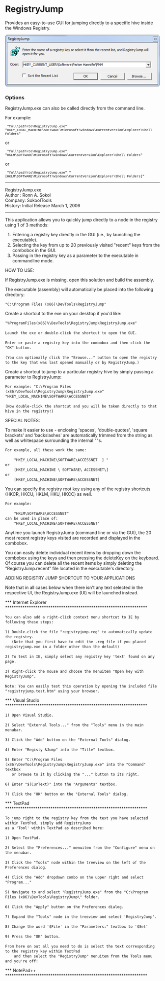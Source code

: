 # RegistryJump
Provides an easy-to-use GUI for jumping directly to a specific hive inside the Windows Registry.

![Main Window](images/image1.png?raw=true "This is the main window.")
### Options
RegistryJump.exe can also be called directly from the command line.

<p>For example:</p>
<p style="Font-family:courier; Font-size:.75em;">&nbsp;"full\path\to\RegistryJump.exe" "HKEY_LOCAL_MACHINE\SOFTWARE\Microsoft\Windows\CurrentVersion\Explorer\Shell Folders"</p>
<p>or</p>
<p style="Font-family:courier; Font-size:.75em;">&nbsp;"full\path\to\RegistryJump.exe" "HKLM\SOFTWARE\Microsoft\Windows\CurrentVersion\Explorer\Shell Folders"</p>
<p>or</p>
<p style="Font-family:courier; Font-size:.75em;">&nbsp;"full\path\to\RegistryJump.exe" "[HKLM\SOFTWARE\Microsoft\Windows\CurrentVersion\Explorer\Shell Folders]"</p>

<hr/>
<div>RegistryJump.exe</div>
<div>Author : Ronn A. Sokol</div>
<div>Company: SokoolTools</div>
<div>History: Initial Release March 1, 2006</div>
<hr/>
   
   
This application allows you to quickly jump directly to a node in the registry using 1 of 3 methods:

 1. Entering a registry key directly in the GUI (i.e., by launching the executable).
 2. Selecting the key from up to 20 previously visited "recent" keys from the combobox in the GUI.
 3. Passing in the registry key as a parameter to the executable in commandline mode.

HOW TO USE:

If RegistryJump.exe is missing, open this solution and build the assembly. 

The executable (assembly) will automatically be placed into the following directory:

	"C:\Program Files (x86)\DevTools\RegistryJump"


Create a shortcut to the exe on your desktop if you'd like:

	"%ProgramFiles(x86)%\DevTools\RegistryJump\RegistryJump.exe"
	
	Launch the exe or double-click the shortcut to open the GUI.
	
	Enter or paste a registry key into the combobox and then click the "OK" button.
	
	(You can optionally click the "Browse..." button to open the registry to the key that was last opened manually or by RegistryJump.)
	
	
Create a shortcut to jump to a particular registry hive by simply passing a parameter to RegistryJump:

	For example: "C:\Program Files (x86)\DevTools\RegistryJump\RegistryJump.exe" "HKEY_LOCAL_MACHINE\SOFTWARE\ACCESSNET"
	
	(Now double-click the shortcut and you will be taken directly to that hive in the registry!)


SPECIAL NOTES:

To make it easier to use - enclosing 'spaces', 'double-quotes', 'square brackets' and 'backslashes' 
are automatically trimmed from the string as well as whitespace surrounding the internal "\"s.

	For example, all these work the same:

		"HKEY_LOCAL_MACHINE\SOFTWARE\ACCESSNET  ] "
	or
		[HKEY_LOCAL_MACHINE \ SOFTWARE\ ACCESSNET\]
	or
		[HKEY_LOCAL_MACHINE\SOFTWARE\ACCESSNET]
		
	
You can specify the registry root key using any of the registry shortcuts (HKCR, HKCU, HKLM, HKU, HKCC) as well.
																					  
	For example:																	 
																					   
		"HKLM\SOFTWARE\ACCESSNET"													    
	can be used in place of: 
		"HKEY_LOCAL_MACHINE\SOFTWARE\ACCESSNET"
		
Anytime you launch RegistryJump (command line or via the GUI), the 20 most recent registry keys visited are recorded and displayed in the combobox.

You can easily delete individual recent items by dropping down the combobox using the <ALT> <Arrow> keys and then pressing the deleteKey on the keyboard.
Of course you can delete all the recent items by simply deleting the "RegistryJump.recent" file located in the executable's directory.

ADDING REGISTRY JUMP SHORTCUT TO YOUR APPLICATIONS

Note that in all cases below when there isn't any text selected in the respective UI, the RegistryJump.exe (UI) will be launched instead.

*** Internet Explorer ******************************************************************

	You can also add a right-click context menu shortcut to IE by following these steps:
	
	1) Double-click the file "registryjump.reg" to automatically update the registry.
	   (Note that you first have to edit the .reg file if you placed registryjump.exe in a folder other than the default)
	
	2) To test in IE, simply select any registry key 'text' found on any page.
	
	3) Right-click the mouse and choose the menuitem "Open key with RegistryJump".
	
	Note: You can easily test this operation by opening the included file "registryjump.test.htm" using your browser.

*** Visual Studio ******************************************************************

	1) Open Visual Studio.
	
	2) Select "External Tools..." from the "Tools" menu in the main menubar.
	
	3) Click the "Add" button on the "External Tools" dialog.
	
	4) Enter "Registy &Jump" into the "Title" textbox.
	
	5) Enter "C:\Program Files (x86)\DevTools\RegistryJump\RegistryJump.exe" into the "Command" textbox
	   or browse to it by clicking the "..." button to its right.
	   
	6) Enter "$(CurText)" into the "Arguments" textbox.
	
	7) Click the "OK" button on the "External Tools" dialog. 


*** TextPad ******************************************************************

	To jump right to the registry key from the text you have selected within TextPad, simply add RegistryJump
	as a 'Tool' within TextPad as described here: 

	1) Open TextPad.

	2) Select the "Preferences..." menuitem from the "Configure" menu on the menubar.

	3) Click the "Tools" node within the treeview on the left of the Preferences dialog.

	4) Click the "Add" dropdown combo on the upper right and select "Program..."

	5) Navigate to and select "RegistryJump.exe" from the "C:\Program Files (x86)\DevTools\RegistryJump\" folder.

	6) Click the "Apply" button on the Preferences dialog.

	7) Expand the "Tools" node in the treeview and select 'RegistryJump'.

	8) Change the word '$File' in the "Parameters:" textbox to '$Sel'

	9) Press the "OK" button.

	From here on out all you need to do is select the text corresponding to the registry key within TextPad 
	    and then select the "RegistryJump" menuitem from the Tools menu and you're off!

*** NotePad++ ******************************************************************
